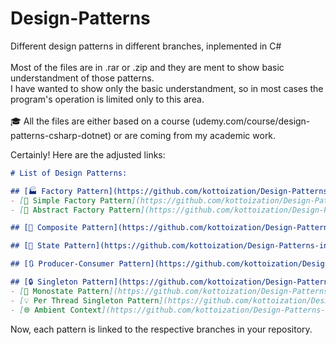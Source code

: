 # Design-Patterns
Different design patterns in different branches, inplemented in C# <br><br>
Most of the files are in .rar or .zip and they are ment to show basic understandment of those patterns. <br> 
I have wanted to show only the basic understandment, so in most cases the program's operation is limited only to this area. <br><br>
🎓 All the files are either based on a course (udemy.com/course/design-patterns-csharp-dotnet) or are coming from my academic work. 
<br>

Certainly! Here are the adjusted links:

```markdown
# List of Design Patterns:

## [🏭 Factory Pattern](https://github.com/kottoization/Design-Patterns-in-C-Sharp/tree/Factory-Pattern)
- [👣 Simple Factory Pattern](https://github.com/kottoization/Design-Patterns-in-C-Sharp/tree/Simple-Factory-Pattern)
- [🎨 Abstract Factory Pattern](https://github.com/kottoization/Design-Patterns-in-C-Sharp/tree/Abstract-Factory-Pattern)

## [🧩 Composite Pattern](https://github.com/kottoization/Design-Patterns-in-C-Sharp/tree/Composite-Pattern)

## [🔄 State Pattern](https://github.com/kottoization/Design-Patterns-in-C-Sharp/tree/State-Pattern)

## [🔃 Producer-Consumer Pattern](https://github.com/kottoization/Design-Patterns-in-C-Sharp/tree/Producer-Consumer-Pattern)

## [🔒 Singleton Pattern](https://github.com/kottoization/Design-Patterns-in-C-Sharp/tree/Singleton-Pattern)
- [🔗 Monostate Pattern](https://github.com/kottoization/Design-Patterns-in-C-Sharp/tree/Monostate-Pattern)
- [💡 Per Thread Singleton Pattern](https://github.com/kottoization/Design-Patterns-in-C-Sharp/tree/Per-Thread-Singleton-Pattern)
- [🌐 Ambient Context](https://github.com/kottoization/Design-Patterns-in-C-Sharp/tree/Ambient-Context-Pattern)
```

Now, each pattern is linked to the respective branches in your repository.
